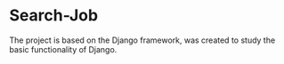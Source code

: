 # Search-Job
The project is based on the Django framework, was created to study the basic functionality of Django.
